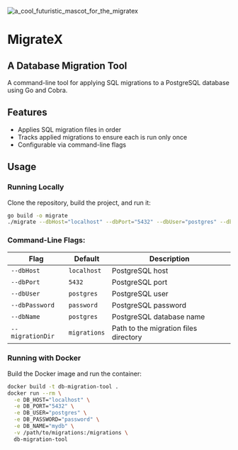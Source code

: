 
![a_cool_futuristic_mascot_for_the_migratex](https://github.com/user-attachments/assets/8f1b6fb2-fbff-4b56-8cd6-d29d82d93efd)

# MigrateX
## A Database Migration Tool

A command-line tool for applying SQL migrations to a PostgreSQL database using Go and Cobra.

## Features

- Applies SQL migration files in order
- Tracks applied migrations to ensure each is run only once
- Configurable via command-line flags

## Usage

### Running Locally

Clone the repository, build the project, and run it:

```bash
go build -o migrate
./migrate --dbHost="localhost" --dbPort="5432" --dbUser="postgres" --dbPassword="password" --dbName="mydb" --migrationDir="./migrations"
```

### Command-Line Flags:

| Flag            | Default       | Description                              |
|-----------------|---------------|------------------------------------------|
| `--dbHost`      | `localhost`   | PostgreSQL host                          |
| `--dbPort`      | `5432`        | PostgreSQL port                          |
| `--dbUser`      | `postgres`    | PostgreSQL user                          |
| `--dbPassword`  | `password`    | PostgreSQL password                      |
| `--dbName`      | `postgres`    | PostgreSQL database name                 |
| `--migrationDir`| `migrations`  | Path to the migration files directory    |

### Running with Docker

Build the Docker image and run the container:

```bash
docker build -t db-migration-tool .
docker run --rm \
  -e DB_HOST="localhost" \
  -e DB_PORT="5432" \
  -e DB_USER="postgres" \
  -e DB_PASSWORD="password" \
  -e DB_NAME="mydb" \
  -v /path/to/migrations:/migrations \
  db-migration-tool
```
